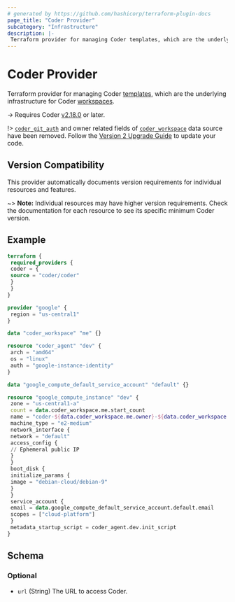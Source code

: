 ```yaml
---
# generated by https://github.com/hashicorp/terraform-plugin-docs
page_title: "Coder Provider"
subcategory: "Infrastructure"
description: |-
 Terraform provider for managing Coder templates, which are the underlying infrastructure for Coder workspaces.
---
```


# Coder Provider

Terraform provider for managing Coder [templates](https://coder.com/docs/admin/templates), which are the underlying infrastructure for Coder [workspaces](https://coder.com/docs/user-guides/workspace-management).

-> Requires Coder [v2.18.0](https://github.com/coder/coder/releases/tag/v2.18.0) or later.

!> [`coder_git_auth`](https://registry.terraform.io/providers/coder/coder/1.0.4/docs/data-sources/git_auth) and owner related fields of [`coder_workspace`](https://registry.terraform.io/providers/coder/coder/1.0.4/docs/data-sources/workspace) data source have been removed. Follow the [Version 2 Upgrade Guide](https://registry.terraform.io/providers/coder/coder/latest/docs/guides/version-2-upgrade) to update your code.

## Version Compatibility

This provider automatically documents version requirements for individual resources and features.

~> **Note:** Individual resources may have higher version requirements. Check the documentation for each resource to see its specific minimum Coder version.

## Example

```terraform
terraform {
 required_providers {
 coder = {
 source = "coder/coder"
 }
 }
}

provider "google" {
 region = "us-central1"
}

data "coder_workspace" "me" {}

resource "coder_agent" "dev" {
 arch = "amd64"
 os = "linux"
 auth = "google-instance-identity"
}

data "google_compute_default_service_account" "default" {}

resource "google_compute_instance" "dev" {
 zone = "us-central1-a"
 count = data.coder_workspace.me.start_count
 name = "coder-${data.coder_workspace.me.owner}-${data.coder_workspace.me.name}"
 machine_type = "e2-medium"
 network_interface {
 network = "default"
 access_config {
 // Ephemeral public IP
 }
 }
 boot_disk {
 initialize_params {
 image = "debian-cloud/debian-9"
 }
 }
 service_account {
 email = data.google_compute_default_service_account.default.email
 scopes = ["cloud-platform"]
 }
 metadata_startup_script = coder_agent.dev.init_script
}
```

<!-- schema generated by tfplugindocs -->
## Schema

### Optional

- `url` (String) The URL to access Coder.